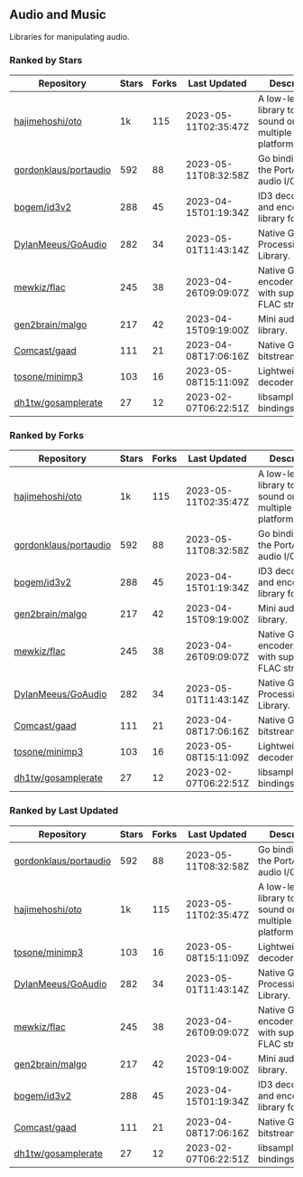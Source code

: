 ## Audio and Music

Libraries for manipulating audio.

### Ranked by Stars

| Repository | Stars | Forks | Last Updated | Description | 
|------------|-------|-------|--------------|-------------|
| [hajimehoshi/oto](https://github.com/hajimehoshi/oto) | 1k | 115 | 2023-05-11T02:35:47Z |  A low-level library to play sound on multiple platforms. |
| [gordonklaus/portaudio](https://github.com/gordonklaus/portaudio) | 592 | 88 | 2023-05-11T08:32:58Z |  Go bindings for the PortAudio audio I/O library. |
| [bogem/id3v2](https://github.com/bogem/id3v2) | 288 | 45 | 2023-04-15T01:19:34Z |  ID3 decoding and encoding library for Go. |
| [DylanMeeus/GoAudio](https://github.com/DylanMeeus/GoAudio) | 282 | 34 | 2023-05-01T11:43:14Z |  Native Go Audio Processing Library. |
| [mewkiz/flac](https://github.com/mewkiz/flac) | 245 | 38 | 2023-04-26T09:09:07Z |  Native Go FLAC encoder/decoder with support for FLAC streams. |
| [gen2brain/malgo](https://github.com/gen2brain/malgo) | 217 | 42 | 2023-04-15T09:19:00Z |  Mini audio library. |
| [Comcast/gaad](https://github.com/Comcast/gaad) | 111 | 21 | 2023-04-08T17:06:16Z |  Native Go AAC bitstream parser. |
| [tosone/minimp3](https://github.com/tosone/minimp3) | 103 | 16 | 2023-05-08T15:11:09Z |  Lightweight MP3 decoder library. |
| [dh1tw/gosamplerate](https://github.com/dh1tw/gosamplerate) | 27 | 12 | 2023-02-07T06:22:51Z |  libsamplerate bindings for go. |

### Ranked by Forks

| Repository | Stars | Forks | Last Updated | Description | 
|------------|-------|-------|--------------|-------------|
| [hajimehoshi/oto](https://github.com/hajimehoshi/oto) | 1k | 115 | 2023-05-11T02:35:47Z |  A low-level library to play sound on multiple platforms. |
| [gordonklaus/portaudio](https://github.com/gordonklaus/portaudio) | 592 | 88 | 2023-05-11T08:32:58Z |  Go bindings for the PortAudio audio I/O library. |
| [bogem/id3v2](https://github.com/bogem/id3v2) | 288 | 45 | 2023-04-15T01:19:34Z |  ID3 decoding and encoding library for Go. |
| [gen2brain/malgo](https://github.com/gen2brain/malgo) | 217 | 42 | 2023-04-15T09:19:00Z |  Mini audio library. |
| [mewkiz/flac](https://github.com/mewkiz/flac) | 245 | 38 | 2023-04-26T09:09:07Z |  Native Go FLAC encoder/decoder with support for FLAC streams. |
| [DylanMeeus/GoAudio](https://github.com/DylanMeeus/GoAudio) | 282 | 34 | 2023-05-01T11:43:14Z |  Native Go Audio Processing Library. |
| [Comcast/gaad](https://github.com/Comcast/gaad) | 111 | 21 | 2023-04-08T17:06:16Z |  Native Go AAC bitstream parser. |
| [tosone/minimp3](https://github.com/tosone/minimp3) | 103 | 16 | 2023-05-08T15:11:09Z |  Lightweight MP3 decoder library. |
| [dh1tw/gosamplerate](https://github.com/dh1tw/gosamplerate) | 27 | 12 | 2023-02-07T06:22:51Z |  libsamplerate bindings for go. |

### Ranked by Last Updated

| Repository | Stars | Forks | Last Updated | Description | 
|------------|-------|-------|--------------|-------------|
| [gordonklaus/portaudio](https://github.com/gordonklaus/portaudio) | 592 | 88 | 2023-05-11T08:32:58Z |  Go bindings for the PortAudio audio I/O library. |
| [hajimehoshi/oto](https://github.com/hajimehoshi/oto) | 1k | 115 | 2023-05-11T02:35:47Z |  A low-level library to play sound on multiple platforms. |
| [tosone/minimp3](https://github.com/tosone/minimp3) | 103 | 16 | 2023-05-08T15:11:09Z |  Lightweight MP3 decoder library. |
| [DylanMeeus/GoAudio](https://github.com/DylanMeeus/GoAudio) | 282 | 34 | 2023-05-01T11:43:14Z |  Native Go Audio Processing Library. |
| [mewkiz/flac](https://github.com/mewkiz/flac) | 245 | 38 | 2023-04-26T09:09:07Z |  Native Go FLAC encoder/decoder with support for FLAC streams. |
| [gen2brain/malgo](https://github.com/gen2brain/malgo) | 217 | 42 | 2023-04-15T09:19:00Z |  Mini audio library. |
| [bogem/id3v2](https://github.com/bogem/id3v2) | 288 | 45 | 2023-04-15T01:19:34Z |  ID3 decoding and encoding library for Go. |
| [Comcast/gaad](https://github.com/Comcast/gaad) | 111 | 21 | 2023-04-08T17:06:16Z |  Native Go AAC bitstream parser. |
| [dh1tw/gosamplerate](https://github.com/dh1tw/gosamplerate) | 27 | 12 | 2023-02-07T06:22:51Z |  libsamplerate bindings for go. |

